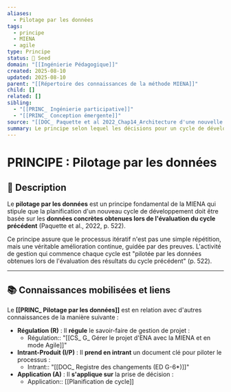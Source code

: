 ```yaml
---
aliases:
  - Pilotage par les données
tags:
  - principe
  - MIENA
  - agile
type: Principe
status: 🌱 Seed
domain: "[[Ingénierie Pédagogique]]"
created: 2025-08-10
updated: 2025-08-10
parent: "[[Répertoire des connaissances de la méthode MIENA]]"
child: []
related: []
sibling:
  - "[[PRINC_ Ingénierie participative]]"
  - "[[PRINC_ Conception émergente]]"
source: "[[DOC_ Paquette et al 2022_Chap14_Architecture d'une nouvelle méthode d'ingénierie des ENA_ MIENA]]"
summary: Le principe selon lequel les décisions pour un cycle de développement doivent être basées sur les données de validation du cycle précédent.
---
```


# PRINCIPE : Pilotage par les données

## 📌 Description
Le **pilotage par les données** est un principe fondamental de la MIENA qui stipule que la planification d'un nouveau cycle de développement doit être basée sur les **données concrètes obtenues lors de l'évaluation du cycle précédent** (Paquette et al., 2022, p. 522).

Ce principe assure que le processus itératif n'est pas une simple répétition, mais une véritable amélioration continue, guidée par des preuves. L'activité de gestion qui commence chaque cycle est "pilotée par les données obtenues lors de l'évaluation des résultats du cycle précédent" (p. 522).

---
## 📚 Connaissances mobilisées et liens
Le **[[PRINC_ Pilotage par les données]]** est en relation avec d'autres connaissances de la manière suivante :

- **Régulation (R)** : Il **régule** le savoir-faire de gestion de projet :
    - Régulation:: "[[CS_ G_ Gérer le projet d'ENA avec la MIENA et en mode Agile]]"
- **Intrant-Produit (I/P)** : Il **prend en intrant** un document clé pour piloter le processus :
    - Intrant:: "[[DOC_ Registre des changements (ED G-6*)]]"
- **Application (A)** : Il **s'applique sur** la prise de décision :
    - Application:: [[Planification de cycle]]